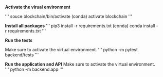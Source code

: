 **Activate the virual environment**

'''
souce blockchain/bin/activate
(conda) activate blockchain
'''

**Install all packages**
'''
pip3 install -r requirements.txt
(conda) conda install -r requirements.txt
'''

**Run the tests**

Make sure to activate the virtual environment.
'''
python -m pytest backend/tests
'''

**Run the application and API**
Make sure to activate the virtual environment.
'''
python -m backend.app
'''